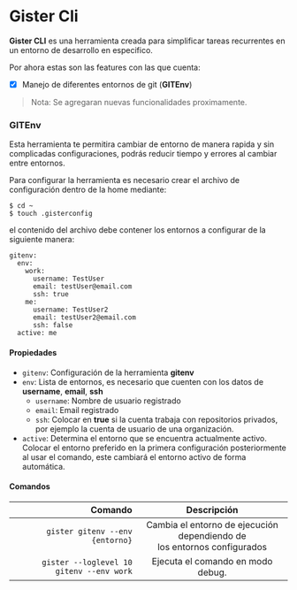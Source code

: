# Gister Cli

**Gister CLI** es una herramienta creada para simplificar tareas recurrentes en un entorno de desarrollo en especifico.

Por ahora estas son las features con las que cuenta:

- [x] Manejo de diferentes entornos de git (**GITEnv**)

> Nota: Se agregaran nuevas funcionalidades proximamente.

### GITEnv

Esta herramienta te permitira cambiar de entorno de manera rapida y sin complicadas configuraciones, podrás reducir tiempo y errores al cambiar entre entornos.

Para configurar la herramienta es necesario crear el archivo de configuración dentro de la home mediante:

```shell
$ cd ~
$ touch .gisterconfig
```
el contenido del archivo debe contener los entornos a configurar de la siguiente manera:

```shell
gitenv:
  env:
    work:
      username: TestUser
      email: testUser@email.com
      ssh: true
    me:
      username: TestUser2
      email: testUser2@email.com
      ssh: false
  active: me
```
#### Propiedades
* `gitenv`: Configuración de la herramienta **gitenv**
* `env`: Lista de entornos, es necesario que cuenten con los datos de **username**, **email**, **ssh**
  * `username`: Nombre de usuario registrado
  * `email`: Email registrado
  * `ssh`: Colocar en **true** si la cuenta trabaja con repositorios privados, por ejemplo la cuenta de usuario de una organización.
* `active`: Determina el entorno que se encuentra actualmente activo. Colocar el entorno preferido en la primera configuración posteriormente al usar el comando, este cambiará el entorno activo de forma automática.
#### Comandos

| Comando                           |                                 Descripción                                  |
| ----------:                       |:----------------------------------------------------------------------------:|
| `gister gitenv --env {entorno}`   | Cambia el entorno de ejecución dependiendo de <br> los entornos configurados |
|`gister --loglevel 10 gitenv --env work`|                      Ejecuta el comando en modo debug.                       |